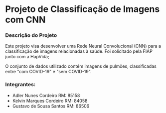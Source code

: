 # Projeto de Classificação de Imagens com CNN
### Descrição do Projeto
Este projeto visa desenvolver uma Rede Neural Convolucional (CNN) para a classificação de imagens relacionadas à saúde. Foi solicitado pela FIAP junto com a HapVida;

O conjunto de dados utilizado contém imagens de pulmões, classificadas entre "com COVID-19" e "sem COVID-19".

### Integrantes: 
* Adler Nunes Cordeiro RM: 85158
* Kelvin Marques Cordeiro RM: 84058
* Gustavo de Sousa Santos RM: 86506
